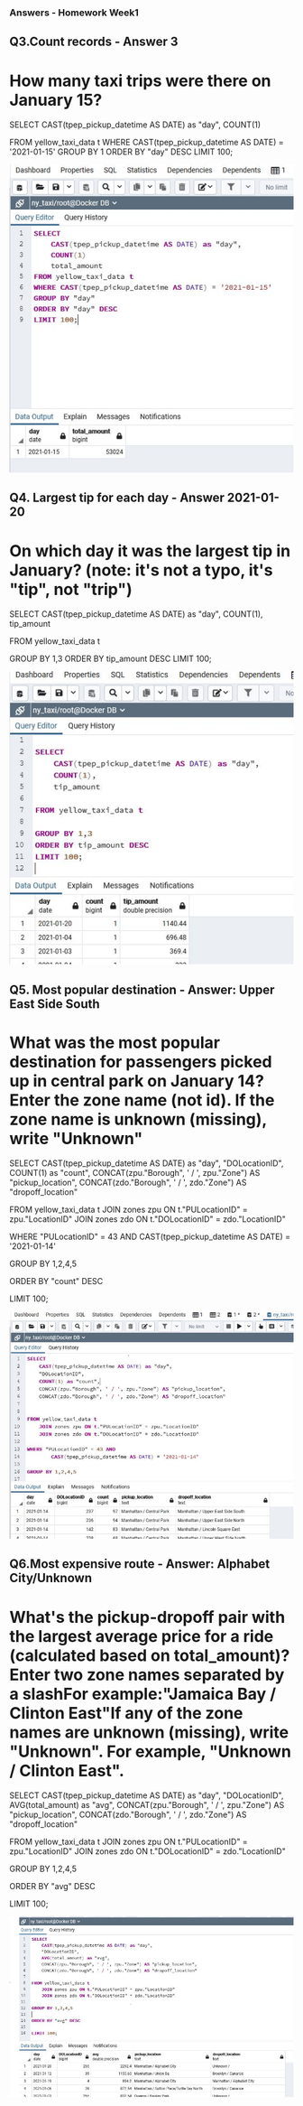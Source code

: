 ### Answers - Homework Week1

## Q3.Count records - Answer 3
# How many taxi trips were there on January 15?
SELECT
	CAST(tpep_pickup_datetime AS DATE) as "day",
	COUNT(1)
	
FROM yellow_taxi_data t
WHERE CAST(tpep_pickup_datetime AS DATE) = '2021-01-15'
GROUP BY 1
ORDER BY "day" DESC
LIMIT 100;

![Q3](/week1/Docker/Week1_Homework_Images/Week1-Q3.jpg)

## Q4. Largest tip for each day - Answer 2021-01-20
# On which day it was the largest tip in January? (note: it's not a typo, it's "tip", not "trip")

SELECT
	CAST(tpep_pickup_datetime AS DATE) as "day",
	COUNT(1),
	tip_amount	
		
FROM yellow_taxi_data t

GROUP BY 1,3
ORDER BY tip_amount DESC
LIMIT 100;

![Q4](/week1/Docker/Week1_Homework_Images/Week1-Q4.jpg)

## Q5. Most popular destination - Answer: Upper East Side South
# What was the most popular destination for passengers picked up in central park on January 14? Enter the zone name (not id). If the zone name is unknown (missing), write "Unknown"


SELECT
	CAST(tpep_pickup_datetime AS DATE) as "day",
	"DOLocationID",
	COUNT(1) as "count",
	CONCAT(zpu."Borough", ' / ', zpu."Zone") AS "pickup_location",
	CONCAT(zdo."Borough", ' / ', zdo."Zone") AS "dropoff_location"
	
	
FROM yellow_taxi_data t 
	JOIN zones zpu ON t."PULocationID" = zpu."LocationID"
	JOIN zones zdo ON t."DOLocationID" = zdo."LocationID"

WHERE "PULocationID" = 43 AND
		CAST(tpep_pickup_datetime AS DATE) = '2021-01-14'

GROUP BY 1,2,4,5

ORDER BY "count" DESC

LIMIT 100;

![Q5](/week1/Docker/Week1_Homework_Images/Week1-Q5.jpg)

## Q6.Most expensive route - Answer: Alphabet City/Unknown
# What's the pickup-dropoff pair with the largest average price for a ride (calculated based on total_amount)? Enter two zone names separated by a slashFor example:"Jamaica Bay / Clinton East"If any of the zone names are unknown (missing), write "Unknown". For example, "Unknown / Clinton East".

SELECT
	CAST(tpep_pickup_datetime AS DATE) as "day",
	"DOLocationID",
	AVG(total_amount) as "avg",
	CONCAT(zpu."Borough", ' / ', zpu."Zone") AS "pickup_location",
	CONCAT(zdo."Borough", ' / ', zdo."Zone") AS "dropoff_location"
	
FROM yellow_taxi_data t 
	JOIN zones zpu ON t."PULocationID" = zpu."LocationID"
	JOIN zones zdo ON t."DOLocationID" = zdo."LocationID"

GROUP BY 1,2,4,5

ORDER BY "avg" DESC

LIMIT 100;

![Q6](/week1/Docker/Week1_Homework_Images/Week1-Q6.jpg)
